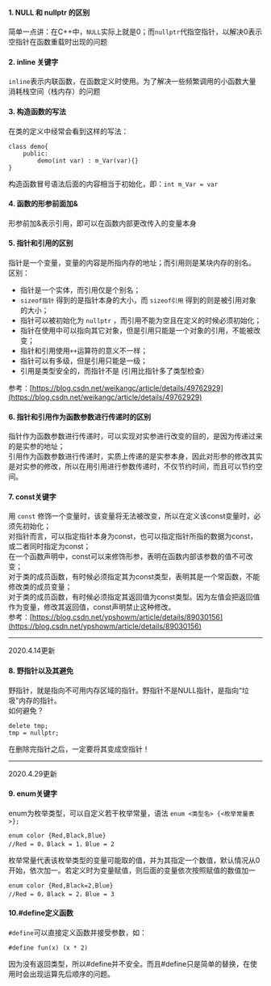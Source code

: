 #### 1. NULL 和 nullptr 的区别
简单一点讲：在C++中，`NULL`实际上就是0；而`nullptr`代指空指针，以解决0表示空指针在函数重载时出现的问题
#### 2. inline 关键字
`inline`表示内联函数，在函数定义时使用。为了解决一些频繁调用的小函数大量消耗栈空间（栈内存）的问题
#### 3. 构造函数的写法
在类的定义中经常会看到这样的写法：
```
class demo{
    public:
        demo(int var) : m_Var(var){}
}
```
构造函数冒号语法后面的内容相当于初始化，即：`int m_Var = var`
#### 4. 函数的形参前面加&
形参前加&表示引用，即可以在函数内部更改传入的变量本身
#### 5. 指针和引用的区别
指针是一个变量，变量的内容是所指内存的地址；而引用则是某块内存的别名。
区别：
- 指针是一个实体，而引用仅是个别名；
- `sizeof指针` 得到的是指针本身的大小，而 `sizeof引用` 得到的则是被引用对象的大小；
- 指针可以被初始化为 `nullptr` ，而引用不能为空且在定义的时候必须初始化；
- 指针在使用中可以指向其它对象，但是引用只能是一个对象的引用，不能被改变；
- 指针和引用使用`++`运算符的意义不一样；
- 指针可以有多级，但是引用只能是一级；
- 引用是类型安全的，而指针不是 (引用比指针多了类型检查）

参考：[https://blog.csdn.net/weikangc/article/details/49762929](https://blog.csdn.net/weikangc/article/details/49762929)
#### 6. 指针和引用作为函数参数进行传递时的区别
指针作为函数参数进行传递时，可以实现对实参进行改变的目的，是因为传递过来的是实参的地址；  
引用作为函数参数进行传递时，实质上传递的是实参本身，因此对形参的修改其实是对实参的修改，所以在用引用进行参数传递时，不仅节约时间，而且可以节约空间。
#### 7. const关键字
用 `const` 修饰一个变量时，该变量将无法被改变，所以在定义该const变量时，必须先初始化；  
对指针而言，可以指定指针本身为const，也可以指定指针所指的数据为const，或二者同时指定为const；  
在一个函数声明中，const可以来修饰形参，表明在函数内部该参数的值不可改变；  
对于类的成员函数，有时候必须指定其为const类型，表明其是一个常函数，不能修改类的成员变量；  
对于类的成员函数，有时候必须指定其返回值为const类型。因为左值会把返回值作为变量，修改其返回值，const声明禁止这种修改。  
参考：[https://blog.csdn.net/ypshowm/article/details/89030156](https://blog.csdn.net/ypshowm/article/details/89030156)
***
2020.4.14更新
#### 8. 野指针以及其避免
野指针，就是指向不可用内存区域的指针。野指针不是NULL指针，是指向“垃圾”内存的指针。  
如何避免？
```
delete tmp;
tmp = nullptr;
```
在删除完指针之后，一定要将其变成空指针！
***
2020.4.29更新
#### 9. enum关键字
enum为枚举类型，可以自定义若干枚举常量，语法 `enum <类型名> {<枚举常量表>};`
```
enum color {Red,Black,Blue}
//Red = 0，Black = 1，Blue = 2
```
枚举常量代表该枚举类型的变量可能取的值，并为其指定一个数值，默认情况从0开始，依次加一。若定义时为变量赋值，则后面的变量依次按照赋值的数值加一
```
enum color {Red,Black=2,Blue}
//Red = 0，Black = 2，Blue = 3
```
#### 10.#define定义函数
`#define`可以直接定义函数并接受参数，如：
```
#define fun(x) (x * 2)
```
因为没有返回类型，所以#define并不安全。而且#define只是简单的替换，在使用时会出现运算先后顺序的问题。




















